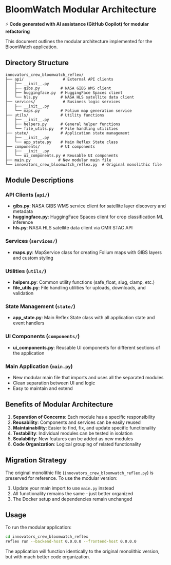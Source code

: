# BloomWatch Modular Architecture

⚡ **Code generated with AI assistance (GitHub Copilot) for modular refactoring**

This document outlines the modular architecture implemented for the BloomWatch application.

## Directory Structure

```
innovators_crew_bloomwatch_reflex/
├── api/                 # External API clients
│   ├── __init__.py
│   ├── gibs.py         # NASA GIBS WMS client
│   ├── huggingface.py  # HuggingFace Spaces client
│   └── hls.py          # NASA HLS satellite data client
├── services/            # Business logic services
│   ├── __init__.py
│   └── maps.py         # Folium map generation service
├── utils/              # Utility functions
│   ├── __init__.py
│   ├── helpers.py      # General helper functions
│   └── file_utils.py   # File handling utilities
├── state/              # Application state management
│   ├── __init__.py
│   └── app_state.py    # Main Reflex State class
├── components/         # UI components
│   ├── __init__.py
│   └── ui_components.py # Reusable UI components
├── main.py            # New modular main file
└── innovators_crew_bloomwatch_reflex.py  # Original monolithic file
```

## Module Descriptions

### API Clients (`api/`)
- **gibs.py**: NASA GIBS WMS service client for satellite layer discovery and metadata
- **huggingface.py**: HuggingFace Spaces client for crop classification ML inference
- **hls.py**: NASA HLS satellite data client via CMR STAC API

### Services (`services/`)
- **maps.py**: MapService class for creating Folium maps with GIBS layers and custom styling

### Utilities (`utils/`)
- **helpers.py**: Common utility functions (safe_float, slug, clamp, etc.)
- **file_utils.py**: File handling utilities for uploads, downloads, and validation

### State Management (`state/`)
- **app_state.py**: Main Reflex State class with all application state and event handlers

### UI Components (`components/`)
- **ui_components.py**: Reusable UI components for different sections of the application

### Main Application (`main.py`)
- New modular main file that imports and uses all the separated modules
- Clean separation between UI and logic
- Easy to maintain and extend

## Benefits of Modular Architecture

1. **Separation of Concerns**: Each module has a specific responsibility
2. **Reusability**: Components and services can be easily reused
3. **Maintainability**: Easier to find, fix, and update specific functionality
4. **Testability**: Individual modules can be tested in isolation
5. **Scalability**: New features can be added as new modules
6. **Code Organization**: Logical grouping of related functionality

## Migration Strategy

The original monolithic file (`innovators_crew_bloomwatch_reflex.py`) is preserved for reference. To use the modular version:

1. Update your main import to use `main.py` instead
2. All functionality remains the same - just better organized
3. The Docker setup and dependencies remain unchanged

## Usage

To run the modular application:
```bash
cd innovators_crew_bloomwatch_reflex
reflex run --backend-host 0.0.0.0 --frontend-host 0.0.0.0
```

The application will function identically to the original monolithic version, but with much better code organization.